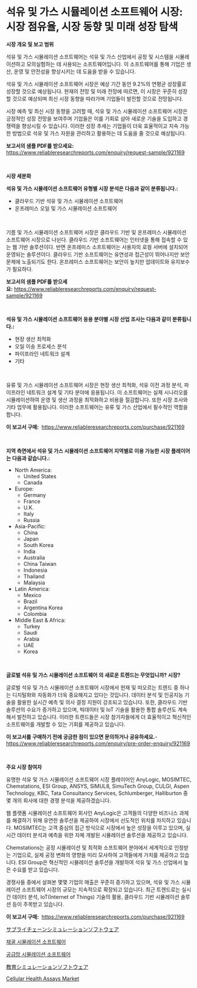 <p><h1>석유 및 가스 시뮬레이션 소프트웨어 시장: 시장 점유율, 시장 동향 및 미래 성장 탐색</h1></p><p><strong>시장 개요 및 보고 범위</strong></p>
<p><p>석유 및 가스 시뮬레이션 소프트웨어는 석유 및 가스 산업에서 공정 및 시스템을 시뮬레이션하고 모의실험하는 데 사용되는 소프트웨어입니다. 이 소프트웨어를 통해 기업은 생산, 운영 및 안전성을 향상시키는 데 도움을 받을 수 있습니다.</p><p>석유 및 가스 시뮬레이션 소프트웨어 시장은 예상 기간 동안 9.2%의 연평균 성장률로 성장할 것으로 예상됩니다. 현재의 전망 및 미래 전망에 따르면, 이 시장은 꾸준히 성장할 것으로 예상되며 최신 시장 동향을 따라가며 기업들이 발전할 것으로 전망됩니다.</p><p>시장 예측 및 최신 시장 동향을 고려할 때, 석유 및 가스 시뮬레이션 소프트웨어 시장은 긍정적인 성장 전망을 보여주며 기업들은 이를 기회로 삼아 새로운 기술을 도입하고 경쟁력을 향상시킬 수 있습니다. 이러한 성장 추세는 기업들이 더욱 효율적이고 지속 가능한 방법으로 석유 및 가스 자원을 관리하고 활용하는 데 도움을 줄 것으로 예상됩니다.</p></p>
<p><strong>보고서의 샘플 PDF를 받으세요:</strong> <a href="https://www.reliableresearchreports.com/enquiry/request-sample/921169">https://www.reliableresearchreports.com/enquiry/request-sample/921169</a></p>
<p>&nbsp;</p>
<p><strong>시장 세분화</strong></p>
<p><strong>석유 및 가스 시뮬레이션 소프트웨어 유형별 시장 분석은 다음과 같이 분류됩니다.:</strong></p>
<p><ul><li>클라우드 기반 석유 및 가스 시뮬레이션 소프트웨어</li><li>온프레미스 오일 및 가스 시뮬레이션 소프트웨어</li></ul></p>
<p>&nbsp;</p>
<p><p>기름 및 가스 시뮬레이션 소프트웨어 시장은 클라우드 기반 및 온프레미스 시뮬레이션 소프트웨어 시장으로 나뉜다. 클라우드 기반 소프트웨어는 인터넷을 통해 접속할 수 있는 웹 기반 솔루션이다. 반면 온프레미스 소프트웨어는 사용자의 로컬 서버에 설치되어 운영되는 솔루션이다. 클라우드 기반 소프트웨어는 유연성과 접근성이 뛰어나지만 보안 문제에 노출되기도 한다. 온프레미스 소프트웨어는 보안이 높지만 업데이트와 유지보수가 필요하다.</p></p>
<p><strong>보고서의 샘플 PDF를 받으세요:</strong>&nbsp;<a href="https://www.reliableresearchreports.com/enquiry/request-sample/921169">https://www.reliableresearchreports.com/enquiry/request-sample/921169</a></p>
<p>&nbsp;</p>
<p><strong> 석유 및 가스 시뮬레이션 소프트웨어 응용 분야별 시장 산업 조사는 다음과 같이 분류됩니다.:</strong></p>
<p><ul><li>현장 생산 최적화</li><li>오일 이송 프로세스 분석</li><li>파이프라인 네트워크 설계</li><li>기타</li></ul></p>
<p>&nbsp;</p>
<p><p>유류 및 가스 시뮬레이션 소프트웨어 시장은 현장 생산 최적화, 석유 이전 과정 분석, 파이프라인 네트워크 설계 및 기타 분야에 응용됩니다. 이 소프트웨어는 실제 시나리오를 시뮬레이션하여 운영 및 생산 과정을 최적화하고 비용을 절감합니다. 또한 시장 조사와 기타 업무에 활용됩니다. 이러한 소프트웨어는 유류 및 가스 산업에서 필수적인 역할을 합니다.</p></p>
<p><strong>이 보고서 구매:</strong>&nbsp; <a href="https://www.reliableresearchreports.com/purchase/921169">https://www.reliableresearchreports.com/purchase/921169</a></p>
<p>&nbsp;</p>
<p><strong>지역 측면에서 석유 및 가스 시뮬레이션 소프트웨어 지역별로 이용 가능한 시장 플레이어는 다음과 같습니다.:</strong></p>
<p><ul>
    <li>
        North America:
        <ul>
            <li>United States</li>
            <li>Canada</li>
        </ul>
    </li>
    <li>
        Europe:
        <ul>
            <li>Germany</li>
            <li>France</li>
            <li>U.K.</li>
            <li>Italy</li>
            <li>Russia</li>
        </ul>
    </li>
    <li>
        Asia-Pacific:
        <ul>
            <li>China</li>
            <li>Japan</li>
            <li>South Korea</li>
            <li>India</li>
            <li>Australia</li>
            <li>China Taiwan</li>
            <li>Indonesia</li>
            <li>Thailand</li>
            <li>Malaysia</li>
        </ul>
    </li>
    <li>
        Latin America:
        <ul>
            <li>Mexico</li>
            <li>Brazil</li>
            <li>Argentina Korea</li>
            <li>Colombia</li>
        </ul>
    </li>
    <li>
        Middle East & Africa:
        <ul>
            <li>Turkey</li>
            <li>Saudi</li>
            <li>Arabia</li>
            <li>UAE</li>
            <li>Korea</li>
        </ul>
    </li>
    </ul></p>
<p>&nbsp;</p>
<p><strong>글로벌 석유 및 가스 시뮬레이션 소프트웨어 의 새로운 트렌드는 무엇입니까? 시장?</strong></p>
<p><p>글로벌 석유 및 가스 시뮬레이션 소프트웨어 시장에서 현재 및 떠오르는 트렌드 중 하나는 디지털화와 자동화가 더욱 중요해지고 있다는 것입니다. 데이터 분석 및 인공지능 기술을 활용한 실시간 예측 및 의사 결정 지원이 강조되고 있습니다. 또한, 클라우드 기반 솔루션의 수요가 증가하고 있으며, 빅데이터 및 IoT 기술을 활용한 통합 솔루션도 계속해서 발전하고 있습니다. 이러한 트렌드들은 시장 참가자들에게 더 효율적이고 혁신적인 소프트웨어를 개발할 수 있는 기회를 제공하고 있습니다.</p></p>
<p><strong>이 보고서를 구매하기 전에 궁금한 점이 있으면 문의하거나 공유하세요.</strong>- <a href="https://www.reliableresearchreports.com/enquiry/pre-order-enquiry/921169">https://www.reliableresearchreports.com/enquiry/pre-order-enquiry/921169</a></p>
<p>&nbsp;</p>
<p><strong>주요 시장 참여자</strong></p>
<p><p>유명한 석유 및 가스 시뮬레이션 소프트웨어 시장 플레이어인 AnyLogic, MOSIMTEC, Chemstations, ESI Group, ANSYS, SIMUL8, SimuTech Group, CULGI, Aspen Technology, KBC, Tata Consultancy Services, Schlumberger, Halliburton 중 몇 개의 회사에 대한 경쟁 분석을 제공하겠습니다.</p><p>웹 플랫폼 시뮬레이션 소프트웨어 회사인 AnyLogic은 고객들의 다양한 비즈니스 과제를 해결하기 위해 유연한 솔루션을 제공하여 시장에서 선도적인 위치를 차지하고 있습니다. MOSIMTEC는 고객 중심의 접근 방식으로 시장에서 높은 성장을 이루고 있으며, 실시간 데이터 분석과 예측을 위한 자체 개발된 시뮬레이션 솔루션을 제공하고 있습니다.</p><p>Chemstations는 공정 시뮬레이션 및 최적화 소프트웨어 분야에서 세계적으로 인정받는 기업으로, 실제 공정 변화의 영향을 미리 모사하여 고객들에게 가치를 제공하고 있습니다. ESI Group은 혁신적인 시뮬레이션 솔루션을 개발하여 석유 및 가스 산업에서 높은 수요를 받고 있습니다.</p><p>경쟁사들 중에서 살펴본 몇몇 기업의 매출은 꾸준히 증가하고 있으며, 석유 및 가스 시뮬레이션 소프트웨어 시장의 규모는 지속적으로 확장되고 있습니다. 최근 트렌드로는 실시간 데이터 분석, IoT(Internet of Things) 기술의 활용, 클라우드 기반 시뮬레이션 솔루션 등이 주목받고 있습니다.</p></p>
<p><strong>이 보고서 구매:</strong>&nbsp;&nbsp;<a href="https://www.reliableresearchreports.com/purchase/921169">https://www.reliableresearchreports.com/purchase/921169</a></p>
<p><p><a href="https://github.com/lababdou/Market-Research-Report-List-2/blob/main/5078082182038.md">サプライチェーンシミュレーションソフトウェア</a></p><p><a href="https://github.com/sougarounis/Market-Research-Report-List-2/blob/main/3056536182034.md">채굴 시뮬레이션 소프트웨어</a></p><p><a href="https://github.com/laholand/Market-Research-Report-List-2/blob/main/8982760182033.md">공급망 시뮬레이션 소프트웨어</a></p><p><a href="https://github.com/mohamedbakry57/Market-Research-Report-List-2/blob/main/7003432182037.md">教育シミュレーションソフトウェア</a></p><p><a href="https://issuu.com/reportprime-2/docs/cellular-health-assays-market-size-2030.pptx">Cellular Health Assays Market</a></p></p>
